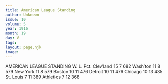 ```yaml
---
title: American League Standing
author: Unknown
issue: 10
volume: 5
year: 1916
month: 19
day: V
tags:
layout: page.njk
image:
---
```

AMERICAN LEAGUE STANDING      		W. L. Pct.   Clev’land	15  7  682   Wash’ton	11  8  579   New York	11  8  579   Boston	10 11 476   Detroit	10 11 476   Chicago	10 13 435   St. Louis	 7  11 389   Athletics	 7  12 368   




